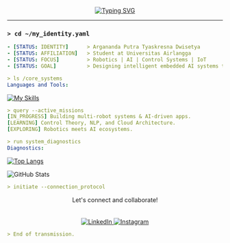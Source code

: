 <p align="center">
  <a href="https://github.com/ArganandaKresna">
    <img src="https://readme-typing-svg.herokuapp.com?font=JetBrains+Mono&size=22&pause=1000&color=00E7FF&center=true&width=600&lines=%3E+Booting+Arga's+Profile...;%3E+Executing+command%3A+whoiam;%3E+I'm+Arga%2C+an+ordinary+and+humble+learner." alt="Typing SVG" />
  </a>
</p>

---

### `> cd ~/my_identity.yaml`
```yaml
- [STATUS: IDENTITY]      > Argananda Putra Tyaskresna Dwisetya
- [STATUS: AFFILIATION]   > Student at Universitas Airlangga
- [STATUS: FOCUS]         > Robotics | AI | Control Systems | IoT
- [STATUS: GOAL]          > Designing intelligent embedded AI systems that empower humans.
```

```yaml
> ls /core_systems
Languages and Tools:
```
[![My Skills](https://skillicons.dev/icons?i=python,cpp,c,arduino,tensorflow,opencv,sklearn,nodejs,react,express&theme=dark)](https://skillicons.dev)

```yaml
> query --active_missions
[IN_PROGRESS] Building multi-robot systems & AI-driven apps.
[LEARNING] Control Theory, NLP, and Cloud Architecture.
[EXPLORING] Robotics meets AI ecosystems.
```

```yaml
> run system_diagnostics
Diagnostics:
```
[![Top Langs](https://github-readme-stats.vercel.app/api/top-langs/?username=ArganandaKresna&layout=compact&theme=radical&hide=html,css)](https://github.com/anuraghazra/github-readme-stats)

![GitHub Stats](https://github-readme-stats.vercel.app/api?username=ArganandaKresna&show_icons=true&theme=radical)

```yaml
> initiate --connection_protocol
```

<p align="center">
  Let's connect and collaborate!<br/><br/><br/>
  <a href="https://www.linkedin.com/in/argakresna/" target="_blank">
    <img src="https://skillicons.dev/icons?i=linkedin&theme=dark" alt="LinkedIn" />
  </a>
  <a href="https://www.instagram.com/arga_kresna" target="_blank">
    <img src="https://skillicons.dev/icons?i=instagram&theme=dark" alt="Instagram" />
  </a>
</p>

```yaml
> End of transmission.
```

